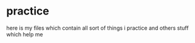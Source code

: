 # practice
here is my files which contain all sort of things i practice and others stuff which help me  
